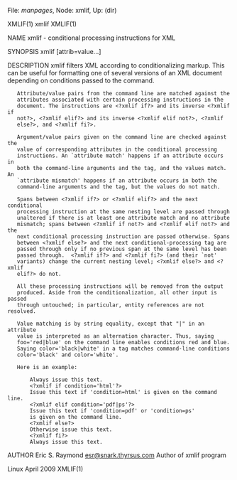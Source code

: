 File: *manpages*,  Node: xmlif,  Up: (dir)

XMLIF(1)                             xmlif                            XMLIF(1)



NAME
       xmlif - conditional processing instructions for XML

SYNOPSIS
       xmlif [attrib=value...]

DESCRIPTION
       xmlif filters XML according to conditionalizing markup. This can be
       useful for formatting one of several versions of an XML document
       depending on conditions passed to the command.

       Attribute/value pairs from the command line are matched against the
       attributes associated with certain processing instructions in the
       document. The instructions are <?xmlif if?> and its inverse <?xmlif if
       not?>, <?xmlif elif?> and its inverse <?xmlif elif not?>, <?xmlif
       else?>, and <?xmlif fi?>.

       Argument/value pairs given on the command line are checked against the
       value of corresponding attributes in the conditional processing
       instructions. An `attribute match' happens if an attribute occurs in
       both the command-line arguments and the tag, and the values match. An
       `attribute mismatch' happens if an attribute occurs in both the
       command-line arguments and the tag, but the values do not match.

       Spans between <?xmlif if?> or <?xmlif elif?> and the next conditional
       processing instruction at the same nesting level are passed through
       unaltered if there is at least one attribute match and no attribute
       mismatch; spans between <?xmlif if not?> and <?xmlif elif not?> and the
       next conditional processing instruction are passed otherwise. Spans
       between <?xmlif else?> and the next conditional-processing tag are
       passed through only if no previous span at the same level has been
       passed through.  <?xmlif if?> and <?xmlif fi?> (and their `not'
       variants) change the current nesting level; <?xmlif else?> and <?xmlif
       elif?> do not.

       All these processing instructions will be removed from the output
       produced. Aside from the conditionalization, all other input is passed
       through untouched; in particular, entity references are not resolved.

       Value matching is by string equality, except that "|" in an attribute
       value is interpreted as an alternation character. Thus, saying
       foo='red|blue' on the command line enables conditions red and blue.
       Saying color='black|white' in a tag matches command-line conditions
       color='black' and color='white'.

       Here is an example:

           Always issue this text.
           <?xmlif if condition='html'?>
           Issue this text if 'condition=html' is given on the command line.
           <?xmlif elif condition='pdf|ps'?>
           Issue this text if 'condition=pdf' or 'condition=ps'
           is given on the command line.
           <?xmlif else?>
           Otherwise issue this text.
           <?xmlif fi?>
           Always issue this text.

AUTHOR
       Eric S. Raymond <esr@snark.thyrsus.com>
           Author of xmlif program



Linux                             April 2009                          XMLIF(1)
